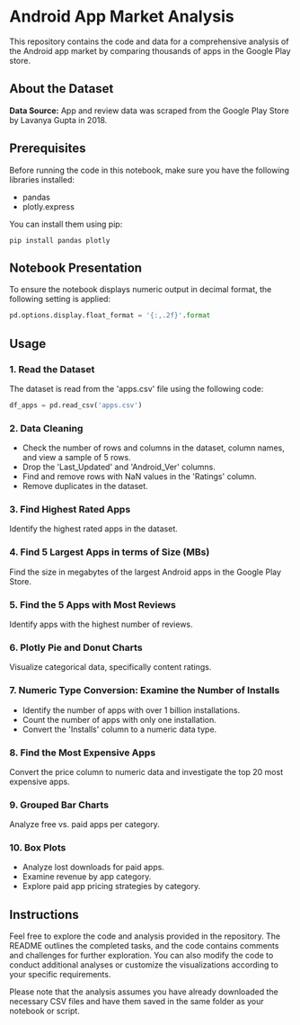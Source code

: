
# Android App Market Analysis

This repository contains the code and data for a comprehensive analysis of the Android app market by comparing thousands of apps in the Google Play store.

## About the Dataset

**Data Source:**
App and review data was scraped from the Google Play Store by Lavanya Gupta in 2018.

## Prerequisites

Before running the code in this notebook, make sure you have the following libraries installed:

- pandas
- plotly.express

You can install them using pip:

```shell
pip install pandas plotly
```

## Notebook Presentation

To ensure the notebook displays numeric output in decimal format, the following setting is applied:

```python
pd.options.display.float_format = '{:,.2f}'.format
```

## Usage

### 1. Read the Dataset

The dataset is read from the 'apps.csv' file using the following code:

```python
df_apps = pd.read_csv('apps.csv')
```

### 2. Data Cleaning

- Check the number of rows and columns in the dataset, column names, and view a sample of 5 rows.
- Drop the 'Last_Updated' and 'Android_Ver' columns.
- Find and remove rows with NaN values in the 'Ratings' column.
- Remove duplicates in the dataset.

### 3. Find Highest Rated Apps

Identify the highest rated apps in the dataset.

### 4. Find 5 Largest Apps in terms of Size (MBs)

Find the size in megabytes of the largest Android apps in the Google Play Store.

### 5. Find the 5 Apps with Most Reviews

Identify apps with the highest number of reviews.

### 6. Plotly Pie and Donut Charts

Visualize categorical data, specifically content ratings.

### 7. Numeric Type Conversion: Examine the Number of Installs

- Identify the number of apps with over 1 billion installations.
- Count the number of apps with only one installation.
- Convert the 'Installs' column to a numeric data type.

### 8. Find the Most Expensive Apps

Convert the price column to numeric data and investigate the top 20 most expensive apps.

### 9. Grouped Bar Charts

Analyze free vs. paid apps per category.

### 10. Box Plots

- Analyze lost downloads for paid apps.
- Examine revenue by app category.
- Explore paid app pricing strategies by category.

## Instructions

  

Feel free to explore the code and analysis provided in the repository. The README outlines the completed tasks, and the code contains comments and challenges for further exploration. You can also modify the code to conduct additional analyses or customize the visualizations according to your specific requirements.

  

Please note that the analysis assumes you have already downloaded the necessary CSV files and have them saved in the same folder as your notebook or script.